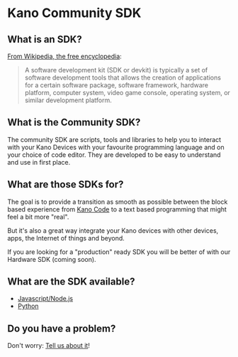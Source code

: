 # Kano Community SDK

## What is an SDK?

[From Wikipedia, the free encyclopedia](https://en.wikipedia.org/wiki/Software_development_kit):

>A software development kit (SDK or devkit) is typically a set of software development tools that allows the creation of applications for a certain software package, software framework, hardware platform, computer system, video game console, operating system, or similar development platform.

## What is the Community SDK?

The community SDK are scripts, tools and libraries to help you to interact with your Kano Devices with your favourite programming language and on your choice of code editor. They are developed to be easy to understand and use in first place.

## What are those SDKs for?

The goal is to provide a transition as smooth as possible between the block based experience from [Kano Code](https://apps.kano.me/) to a text based programming that might feel a bit more "real".

But it's also a great way integrate your Kano devices with other devices, apps, the Internet of things and beyond.

If you are looking for a "production" ready SDK you will be better of with our Hardware SDK (coming soon).

## What are the SDK available?

- [Javascript/Node.js](#)
- [Python](#)

## Do you have a problem?

Don't worry: [Tell us about it](https://github.com/KanoComputing/community-sdk/issues)!
